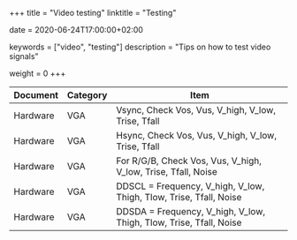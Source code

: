 +++
title = "Video testing"
linktitle = "Testing"

date = 2020-06-24T17:00:00+02:00

keywords = ["video", "testing"]
description = "Tips on how to test video signals"

weight = 0
+++

| Document | Category | Item                                                               |
| -------- | -------- | ------------------------------------------------------------------ |
| Hardware | VGA      | Vsync, Check Vos, Vus, V_high, V_low, Trise, Tfall                 |
| Hardware | VGA      | Hsync, Check Vos, Vus, V_high, V_low, Trise, Tfall                 |
| Hardware | VGA      | For R/G/B, Check Vos, Vus, V_high, V_low, Trise, Tfall, Noise      |
| Hardware | VGA      | DDSCL = Frequency, V_high, V_low, Thigh, Tlow, Trise, Tfall, Noise |
| Hardware | VGA      | DDSDA = Frequency, V_high, V_low, Thigh, Tlow, Trise, Tfall, Noise |
